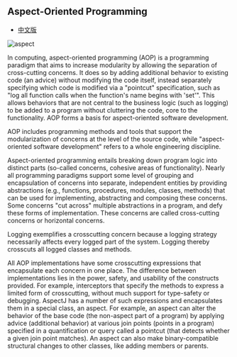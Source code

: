 ## Aspect-Oriented Programming

* [中文版](./aopguide_cn.md)

![aspect](https://flowframework.readthedocs.io/en/stable/_images/AOPFramework_ProxyBuildingProcess.png)

In computing, aspect-oriented programming (AOP) is a programming paradigm that aims to increase modularity by allowing the separation of cross-cutting concerns. It does so by adding additional behavior to existing code (an advice) without modifying the code itself, instead separately specifying which code is modified via a "pointcut" specification, such as "log all function calls when the function's name begins with 'set'". This allows behaviors that are not central to the business logic (such as logging) to be added to a program without cluttering the code, core to the functionality. AOP forms a basis for aspect-oriented software development.

AOP includes programming methods and tools that support the modularization of concerns at the level of the source code, while "aspect-oriented software development" refers to a whole engineering discipline.

Aspect-oriented programming entails breaking down program logic into distinct parts (so-called concerns, cohesive areas of functionality). Nearly all programming paradigms support some level of grouping and encapsulation of concerns into separate, independent entities by providing abstractions (e.g., functions, procedures, modules, classes, methods) that can be used for implementing, abstracting and composing these concerns. Some concerns "cut across" multiple abstractions in a program, and defy these forms of implementation. These concerns are called cross-cutting concerns or horizontal concerns.

Logging exemplifies a crosscutting concern because a logging strategy necessarily affects every logged part of the system. Logging thereby crosscuts all logged classes and methods.

All AOP implementations have some crosscutting expressions that encapsulate each concern in one place. The difference between implementations lies in the power, safety, and usability of the constructs provided. For example, interceptors that specify the methods to express a limited form of crosscutting, without much support for type-safety or debugging. AspectJ has a number of such expressions and encapsulates them in a special class, an aspect. For example, an aspect can alter the behavior of the base code (the non-aspect part of a program) by applying advice (additional behavior) at various join points (points in a program) specified in a quantification or query called a pointcut (that detects whether a given join point matches). An aspect can also make binary-compatible structural changes to other classes, like adding members or parents.
